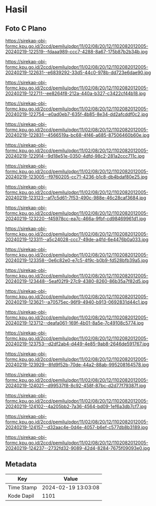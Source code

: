 # Hasil

## Foto C Plano

https://sirekap-obj-formc.kpu.go.id/2ccd/pemilu/pdpr/11/02/08/20/12/1102082012005-20240219-122519--fdaaa989-ccc7-4288-8a67-175b87b2b34b.jpg

https://sirekap-obj-formc.kpu.go.id/2ccd/pemilu/pdpr/11/02/08/20/12/1102082012005-20240219-122631--e6839292-33d5-44c0-978b-dd723e6dae90.jpg

https://sirekap-obj-formc.kpu.go.id/2ccd/pemilu/pdpr/11/02/08/20/12/1102082012005-20240219-122711--ee8264f8-212a-440a-b327-c3422cf44b18.jpg

https://sirekap-obj-formc.kpu.go.id/2ccd/pemilu/pdpr/11/02/08/20/12/1102082012005-20240219-122754--e0ad0eb7-635f-4b85-8e34-dd2afcddf0c2.jpg

https://sirekap-obj-formc.kpu.go.id/2ccd/pemilu/pdpr/11/02/08/20/12/1102082012005-20240219-122831--4566519a-bc68-4f46-a685-87506460b60e.jpg

https://sirekap-obj-formc.kpu.go.id/2ccd/pemilu/pdpr/11/02/08/20/12/1102082012005-20240219-122914--9d18e51e-0350-4dfd-98c2-281a2ccc711c.jpg

https://sirekap-obj-formc.kpu.go.id/2ccd/pemilu/pdpr/11/02/08/20/12/1102082012005-20240219-123005--f9760205-cc71-4236-b1c8-db4bdaf80e25.jpg

https://sirekap-obj-formc.kpu.go.id/2ccd/pemilu/pdpr/11/02/08/20/12/1102082012005-20240219-123123--af7c5d61-7f53-490c-988e-46c28caf3684.jpg

https://sirekap-obj-formc.kpu.go.id/2ccd/pemilu/pdpr/11/02/08/20/12/1102082012005-20240219-123220--f45978cc-ea7c-466a-9fbf-cd98469961d1.jpg

https://sirekap-obj-formc.kpu.go.id/2ccd/pemilu/pdpr/11/02/08/20/12/1102082012005-20240219-123311--a5c24028-ccc7-49de-a4fd-6e4476b0a033.jpg

https://sirekap-obj-formc.kpu.go.id/2ccd/pemilu/pdpr/11/02/08/20/12/1102082012005-20240219-123358--0e6c82e0-e7c5-4f9c-b0b9-fd528bfb39a5.jpg

https://sirekap-obj-formc.kpu.go.id/2ccd/pemilu/pdpr/11/02/08/20/12/1102082012005-20240219-123448--5eaf02f9-27c9-4380-8260-86b35a7f82d5.jpg

https://sirekap-obj-formc.kpu.go.id/2ccd/pemilu/pdpr/11/02/08/20/12/1102082012005-20240219-123621--a70575ec-96f9-4940-b913-0692831d44c1.jpg

https://sirekap-obj-formc.kpu.go.id/2ccd/pemilu/pdpr/11/02/08/20/12/1102082012005-20240219-123712--deafa061-169f-4b01-8a5e-7c49108c5774.jpg

https://sirekap-obj-formc.kpu.go.id/2ccd/pemilu/pdpr/11/02/08/20/12/1102082012005-20240219-123753--d2df2ab4-d449-4e85-9ab8-2646de591767.jpg

https://sirekap-obj-formc.kpu.go.id/2ccd/pemilu/pdpr/11/02/08/20/12/1102082012005-20240219-123929--8fd9f52b-70de-44a2-88ab-995208164578.jpg

https://sirekap-obj-formc.kpu.go.id/2ccd/pemilu/pdpr/11/02/08/20/12/1102082012005-20240219-124021--d99537f8-8c92-458f-87bc-d2d77f79387f.jpg

https://sirekap-obj-formc.kpu.go.id/2ccd/pemilu/pdpr/11/02/08/20/12/1102082012005-20240219-124102--4a205bb2-7a36-4564-bd09-1ef6a3db7cf7.jpg

https://sirekap-obj-formc.kpu.go.id/2ccd/pemilu/pdpr/11/02/08/20/12/1102082012005-20240219-124157--d32aac4e-0d4e-4057-b6ef-c577db8b3189.jpg

https://sirekap-obj-formc.kpu.go.id/2ccd/pemilu/pdpr/11/02/08/20/12/1102082012005-20240219-124237--2732fd32-9089-42d4-8284-7675f09093e0.jpg


## Metadata

| Key        | Value               |
| ---------- | ------------------- |
| Time Stamp | 2024-02-19 13:03:08 |
| Kode Dapil | 1101                |



